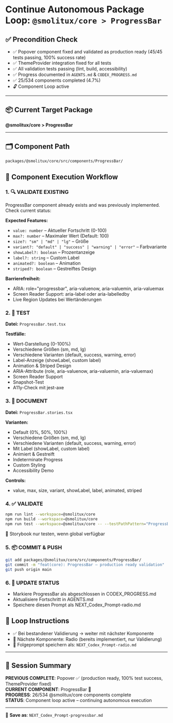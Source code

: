# Continue Autonomous Package Loop: `@smolitux/core > ProgressBar`

## ✅ Precondition Check

- ✅ Popover component fixed and validated as production ready (45/45 tests passing, 100% success rate)
- ✅ ThemeProvider integration fixed for all tests
- ✅ All validation tests passing (lint, build, accessibility)
- ✅ Progress documented in `AGENTS.md` & `CODEX_PROGRESS.md`
- ✅ 25/534 components completed (4.7%)
- 🔓 Component Loop active

---

## 📦 Current Target Package
**@smolitux/core > ProgressBar**

---

## 🗂️ Component Path

```bash
packages/@smolitux/core/src/components/ProgressBar/
```

## 🔁 Component Execution Workflow

### 1. 🔍 VALIDATE EXISTING

ProgressBar component already exists and was previously implemented. Check current status:

**Expected Features:**
- `value: number` – Aktueller Fortschritt (0-100)
- `max?: number` – Maximaler Wert (Default: 100)
- `size?: "sm" | "md" | "lg"` – Größe
- `variant?: "default" | "success" | "warning" | "error"` – Farbvariante
- `showLabel?: boolean` – Prozentanzeige
- `label?: string` – Custom Label
- `animated?: boolean` – Animation
- `striped?: boolean` – Gestreiftes Design

**Barrierefreiheit:**
- ARIA: role="progressbar", aria-valuenow, aria-valuemin, aria-valuemax
- Screen Reader Support: aria-label oder aria-labelledby
- Live Region Updates bei Wertänderungen

### 2. 🧪 TEST

**Datei:** `ProgressBar.test.tsx`

**Testfälle:**
- Wert-Darstellung (0-100%)
- Verschiedene Größen (sm, md, lg)
- Verschiedene Varianten (default, success, warning, error)
- Label-Anzeige (showLabel, custom label)
- Animation & Striped Design
- ARIA-Attribute (role, aria-valuenow, aria-valuemin, aria-valuemax)
- Screen Reader Support
- Snapshot-Test
- A11y-Check mit jest-axe

### 3. 📖 DOCUMENT

**Datei:** `ProgressBar.stories.tsx`

**Varianten:**
- Default (0%, 50%, 100%)
- Verschiedene Größen (sm, md, lg)
- Verschiedene Varianten (default, success, warning, error)
- Mit Label (showLabel, custom label)
- Animiert & Gestreift
- Indeterminate Progress
- Custom Styling
- Accessibility Demo

**Controls:**
- value, max, size, variant, showLabel, label, animated, striped

### 4. ✅ VALIDATE

```bash
npm run lint --workspace=@smolitux/core
npm run build --workspace=@smolitux/core
npm run test --workspace=@smolitux/core -- --testPathPattern="ProgressBar"
```

📌 Storybook nur testen, wenn global verfügbar

### 5. 📦 COMMIT & PUSH

```bash
git add packages/@smolitux/core/src/components/ProgressBar/
git commit -m "feat(core): ProgressBar – production ready validation"
git push origin main
```

### 6. 🧾 UPDATE STATUS

- Markiere ProgressBar als abgeschlossen in CODEX_PROGRESS.md
- Aktualisiere Fortschritt in AGENTS.md
- Speichere diesen Prompt als NEXT_Codex_Prompt-radio.md

## 🔄 Loop Instructions

- ✅ Bei bestandener Validierung → weiter mit nächster Komponente
- 🔁 Nächste Komponente: Radio (bereits implementiert, nur Validierung)
- 📁 Folgeprompt speichern als: `NEXT_Codex_Prompt-radio.md`

---

## 📄 Session Summary

**PREVIOUS COMPLETE**: Popover ✅ (production ready, 100% test success, ThemeProvider fixed)  
**CURRENT COMPONENT**: ProgressBar 🔄  
**PROGRESS**: 26/534 @smolitux/core components complete  
**STATUS**: Component loop active – continuing autonomous execution

---

📁 **Save as**: `NEXT_Codex_Prompt-progressbar.md`